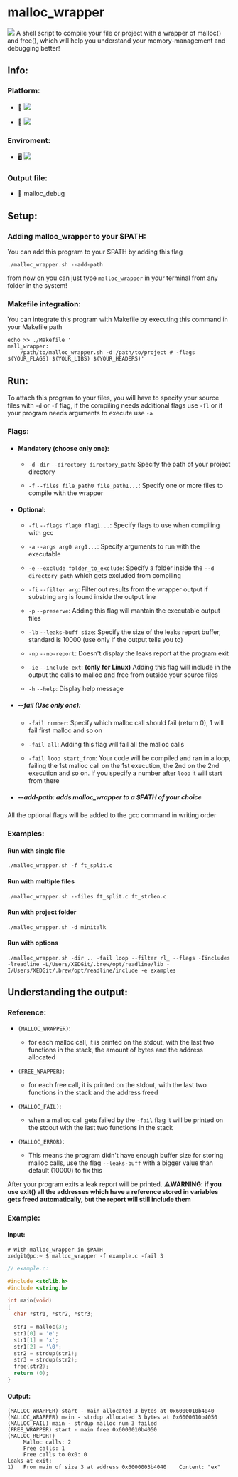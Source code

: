 # malloc_wrapper
<img src="https://img.shields.io/badge/Tools-debug-blueviolet" />
A shell script to compile your file or project with a wrapper of malloc() and free(), which will help you understand your memory-management and debugging better!

## Info:

### Platform:

  - 🍏 <img src="https://img.shields.io/badge/MacOs-working-brightgreen" />


  - 🐧 <img src="https://img.shields.io/badge/Linux-working-brightgreen" />

### Enviroment:

  - 🖥️ <img src="https://img.shields.io/badge/C-gcc-blueviolet" />

### Output file:

  - 📄 malloc_debug


## Setup:

### Adding malloc_wrapper to your $PATH:
You can add this program to your $PATH by adding this flag

```console
./malloc_wrapper.sh --add-path
```
from now on you can just type `malloc_wrapper` in your terminal from any folder in the system!
 
### Makefile integration:
You can integrate this program with Makefile by executing this command in your Makefile path

```shell
echo >> ./Makefile '
mall_wrapper:
    /path/to/malloc_wrapper.sh -d /path/to/project # -flags $(YOUR_FLAGS) $(YOUR_LIBS) $(YOUR_HEADERS)'
```

## Run:

To attach this program to your files, you will have to specify your source files with `-d` or `-f` flag, if the compiling needs additional flags use `-fl` or if your program needs arguments to execute use `-a`

### Flags:

 - #### Mandatory (choose only one):

   * `-d` `-dir` `--directory directory_path`: Specify the path of your project directory

   * `-f` `--files file_path0 file_path1...`: Specify one or more files to compile with the wrapper
   
 - #### Optional:

   - `-fl` `--flags flag0 flag1...`: Specify flags to use when compiling with gcc
   
   - `-a` `--args arg0 arg1...`: Specify arguments to run with the executable

   - `-e` `--exclude folder_to_exclude`: Specify a folder inside the `--d directory_path` which gets excluded from compiling

   - `-fi` `--filter arg`: Filter out results from the wrapper output if substring `arg` is found inside the output line

   - `-p` `--preserve`: Adding this flag will mantain the executable output files

   - `-lb` `--leaks-buff size`: Specify the size of the leaks report buffer, standard is 10000 (use only if the output tells you to)

   - `-np` `--no-report`: Doesn't display the leaks report at the program exit
   
   - `-ie` `--include-ext`: **(only for Linux)** Adding this flag will include in the output the calls to malloc and free from outside your source files
  
   - `-h` `--help`: Display help message

 - ##### --fail (Use only one):

   - `-fail number`: Specify which malloc call should fail (return 0), 1 will fail first malloc and so on

   - `-fail all`: Adding this flag will fail all the malloc calls

   - `-fail loop start_from`: Your code will be compiled and ran in a loop, failing the 1st malloc call on the 1st execution, the 2nd on the 2nd execution and so on. If you specify a number after `loop` it will start from there
 
 - ##### --add-path: adds malloc_wrapper to a $PATH of your choice

   
 All the optional flags will be added to the gcc command in writing order

### Examples:

#### Run with single file

    ./malloc_wrapper.sh -f ft_split.c
   
#### Run with multiple files

    ./malloc_wrapper.sh --files ft_split.c ft_strlen.c

#### Run with project folder

    ./malloc_wrapper.sh -d minitalk

#### Run with options

    ./malloc_wrapper.sh -dir .. -fail loop --filter rl_ --flags -Iincludes -lreadline -L/Users/XEDGit/.brew/opt/readline/lib -I/Users/XEDGit/.brew/opt/readline/include -e examples 

## Understanding the output:

### Reference:

 - `(MALLOC_WRAPPER)`:
    - for each malloc call, it is printed on the stdout, with the last two functions in the stack, the amount of bytes and the address allocated
   
 - `(FREE_WRAPPER)`:
    - for each free call, it is printed on the stdout, with the last two functions in the stack and the address freed

 - `(MALLOC_FAIL)`:
    - when a malloc call gets failed by the `-fail` flag it will be printed on the stdout with the last two functions in the stack

 - `(MALLOC_ERROR)`:
    - This means the program didn't have enough buffer size for storing malloc calls, use the flag `--leaks-buff` with a bigger value than default (10000) to fix this

After your program exits a leak report will be printed.
**⚠️WARNING: if you use exit() all the addresses which have a reference stored in variables gets freed automatically, but the report will still include them**

### Example:

#### Input:

```console
# With malloc_wrapper in $PATH
xedgit@pc:~ $ malloc_wrapper -f example.c -fail 3
```

```c
// example.c:

#include <stdlib.h>
#include <string.h>

int main(void)
{
  char *str1, *str2, *str3;

  str1 = malloc(3);
  str1[0] = 'e';
  str1[1] = 'x';
  str1[2] = '\0';
  str2 = strdup(str1);
  str3 = strdup(str2);
  free(str2);
  return (0);
}
```

#### Output:
    
    (MALLOC_WRAPPER) start - main allocated 3 bytes at 0x6000010b4040
    (MALLOC_WRAPPER) main - strdup allocated 3 bytes at 0x6000010b4050
    (MALLOC_FAIL) main - strdup malloc num 3 failed
    (FREE_WRAPPER) start - main free 0x6000010b4050
    (MALLOC_REPORT)
         Malloc calls: 2
         Free calls: 1
         Free calls to 0x0: 0
    Leaks at exit:
    1)   From main of size 3 at address 0x6000003b4040    Content: "ex"
